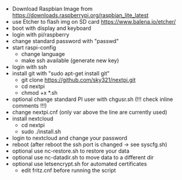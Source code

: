 - Download Raspbian Image from https://downloads.raspberrypi.org/raspbian_lite_latest
- use Etcher to flash img on SD card https://www.balena.io/etcher/
- boot with display and keyboard
- login with pi/raspberry
- change standard password with "passwd"
- start raspi-config
	- change language
	- make ssh available (generate new key)
- login with ssh
- install git with "sudo apt-get install git"
	- git clone https://github.com/sky321/nextpi.git
	- cd nextpi
	- chmod +x *.sh
- optional change standard PI user with chgusr.sh (!!! check inline comments !!!)
- change nextpi.cnf (only var above the line are currently used)
- install nextcloud
	- cd nextpi	
	- sudo ./install.sh
- login to nextcloud and change your password
- reboot (after reboot the ssh port is changed -> see syscfg.sh)
- optional use nc-restore.sh to restore your data
- optional use nc-datadir.sh to move data to a different dir
- optional use letsencrypt.sh for automated certificates
	- edit fritz.cnf before running the script